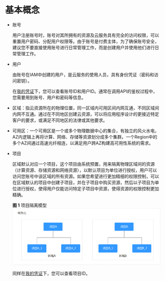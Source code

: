 # 基本概念<a name="ZH-CN_TOPIC_0166892631"></a>

-   账号

    用户注册账号时，账号对其所拥有的资源及云服务具有完全的访问权限，可以重置用户密码、分配用户权限等。由于账号是付费主体，为了确保账号安全，建议您不要直接使用账号进行日常管理工作，而是创建用户并使用他们进行日常管理工作。

-   用户

    由账号在IAM中创建的用户，是云服务的使用人员，具有身份凭证（密码和访问密钥）。

    在[我的凭证](https://console.huaweicloud.com/iam/#/myCredential)下，您可以查看账号ID和用户ID。通常在调用API的鉴权过程中，您需要用到账号、用户和密码等信息。

-   区域：指云资源所在的物理位置，同一区域内可用区间内网互通，不同区域间内网不互通。通过在不同地区创建云资源，可以将应用程序设计的更接近特定客户的要求，或满足不同地区的法律或其他要求。
-   可用区：一个可用区是一个或多个物理数据中心的集合，有独立的风火水电，AZ内逻辑上再将计算、网络、存储等资源划分成多个集群。一个Region中的多个AZ间通过高速光纤相连，以满足用户跨AZ构建高可用性系统的需求。
-   项目

    区域默认对应一个项目，这个项目由系统预置，用来隔离物理区域间的资源（计算资源、存储资源和网络资源），以默认项目为单位进行授权，用户可以访问您账号中该区域的所有资源。如果您希望进行更加精细的权限控制，可以在区域默认的项目中创建子项目，并在子项目中购买资源，然后以子项目为单位进行授权，使得用户仅能访问特定子项目中资源，使得资源的权限控制更加精确。

    **图 1**  项目隔离模型<a name="fig78591623121219"></a>  
    ![](figures/项目隔离模型.png "项目隔离模型")

    同样在[我的凭证](https://console.huaweicloud.com/iam/#/myCredential)下，您可以查看项目ID。


